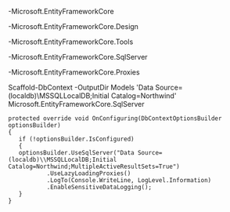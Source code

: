 -Microsoft.EntityFrameworkCore

-Microsoft.EntityFrameworkCore.Design

-Microsoft.EntityFrameworkCore.Tools

-Microsoft.EntityFrameworkCore.SqlServer

-Microsoft.EntityFrameworkCore.Proxies

Scaffold-DbContext -OutputDir Models 'Data Source=(localdb)\MSSQLLocalDB;Initial Catalog=Northwind' Microsoft.EntityFrameworkCore.SqlServer


```
protected override void OnConfiguring(DbContextOptionsBuilder optionsBuilder)
{
   if (!optionsBuilder.IsConfigured)
   {
   optionsBuilder.UseSqlServer("Data Source=(localdb)\\MSSQLLocalDB;Initial Catalog=Northwind;MultipleActiveResultSets=True")
           .UseLazyLoadingProxies()
           .LogTo(Console.WriteLine, LogLevel.Information)
           .EnableSensitiveDataLogging();
   }        
}
```
